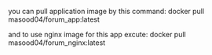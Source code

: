 
you can pull application image by this command: docker pull masood04/forum_app:latest <br>

and to use nginx image for this app excute: docker pull masood04/forum_nginx:latest

